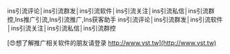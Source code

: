 ins引流评论│ins引流群发│ins引流软件│ins引流关注│ins引流私信│ins引流群控,Ins推广引流,Ins引流推广,Ins获客助手
ins引流评论│ins引流群发│ins引流软件│ins引流关注│ins引流私信│ins引流群控

[😍想了解推广相关软件的朋友请登录 http://www.vst.tw](http://www.vst.tw)



